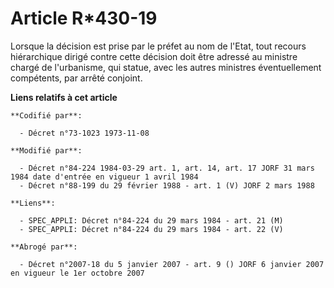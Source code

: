# Article R*430-19

Lorsque la décision est prise par le préfet au nom de l'Etat, tout recours hiérarchique dirigé contre cette décision doit
être adressé au ministre chargé de l'urbanisme, qui statue, avec les autres ministres éventuellement compétents, par arrêté
conjoint.

**Liens relatifs à cet article**

	**Codifié par**:

	  - Décret n°73-1023 1973-11-08

	**Modifié par**:

	  - Décret n°84-224 1984-03-29 art. 1, art. 14, art. 17 JORF 31 mars 1984 date d'entrée en vigueur 1 avril 1984
	  - Décret n°88-199 du 29 février 1988 - art. 1 (V) JORF 2 mars 1988

	**Liens**:

	  - SPEC_APPLI: Décret n°84-224 du 29 mars 1984 - art. 21 (M)
	  - SPEC_APPLI: Décret n°84-224 du 29 mars 1984 - art. 22 (V)

	**Abrogé par**:

	  - Décret n°2007-18 du 5 janvier 2007 - art. 9 () JORF 6 janvier 2007 en vigueur le 1er octobre 2007
